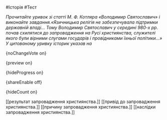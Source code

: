 #Історія #Тест

*Прочитайте уривок зі статті М. Ф. Котляра «Володимир Святославич» і виконайте завдання.«Язичницька  релігія не забезпечувала підтримки державній владі... Тому Володимир  Святославич у середині 980-х рр. почав схилятися до запровадження на  Русі християнства, служителі якого були вірними слугами государів і  провідниками їхньої політики…»  У цитованому уривку історик указав на*

{noChangeVote on}

{preview on}

{hideProgress on}

{shareEnable off}

{hideCount on}

[[результат запровадження християнства.]]
[[привід до запровадження християнства.]]
[[причину запровадження християнства.]]
[[наслідки запровадження християнства.]]
